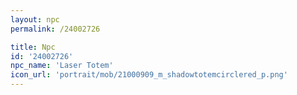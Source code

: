 ```yaml
---
layout: npc
permalink: /24002726

title: Npc
id: '24002726'
npc_name: 'Laser Totem'
icon_url: 'portrait/mob/21000909_m_shadowtotemcirclered_p.png'
---
```

